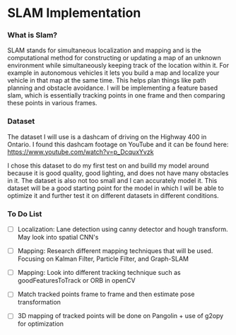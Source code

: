 # SLAM Implementation

###  What is Slam?
SLAM stands for simultaneous localization and mapping and is the computational method for constructing or updating a map of an unknown environment while simultaneously keeping track of the location within it. For example in autonomous vehicles it lets you build a map and localize your vehicle in that map at the same time. This helps plan things like path planning and obstacle avoidance. I will be implementing a feature based slam, which is essentially tracking points in one frame and then comparing these points in various frames. 

### Dataset
The dataset I will use is a dashcam of driving on the Highway 400 in Ontario. I found this dashcam footage on YouTube and it can be found here: https://www.youtube.com/watch?v=p_DcquxYvzk

I chose this dataset to do my first test on and builld my model around because it is good quality, good lighting, and does not have many obstacles in it. The dataset is also not too small and I can accurately model it.  This dataset will be a good starting point for the model in which I will be able to optimize it and further test it on different datasets in different conditions. 

### To Do List
- [ ] Localization: Lane detection using canny detector and hough transform. May look into spatial CNN's
- [ ] Mapping: Research different mapping techniques that will be used. Focusing on Kalman Filter, Particle Filter, and Graph-SLAM
- [ ] Mapping: Look into different tracking technique such as goodFeaturesToTrack or ORB in openCV
- [ ] Match tracked points frame to frame and then estimate pose transformation
- [ ] 3D mapping of tracked points will be done on Pangolin + use of g2opy for optimization

